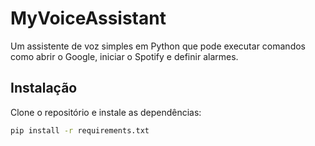 # MyVoiceAssistant

Um assistente de voz simples em Python que pode executar comandos como abrir o Google, iniciar o Spotify e definir alarmes.

## Instalação

Clone o repositório e instale as dependências:

```sh
pip install -r requirements.txt
